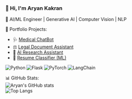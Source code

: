 ### 👋 Hi, I'm Aryan Kakran  
🚀 AI/ML Engineer | Generative AI | Computer Vision | NLP  

🔗 Portfolio Projects:  
- 🩺 [Medical ChatBot](https://medical-chat-bot-mm65.onrender.com)  
- ⚖️ [Legal Document Assistant](https://legal-document-assistant-h6ql.onrender.com)  
- 📑 [AI Research Assistant](https://ai-research-assistant-pro.onrender.com)  
- 📂 [Resume Classifier (ML)](https://github.com/akakran22/Resume-Classification-System-Using-Machine-Learning)  

![Python](https://img.shields.io/badge/Python-3776AB?logo=python&logoColor=white)
![Flask](https://img.shields.io/badge/Flask-000000?logo=flask&logoColor=white)
![PyTorch](https://img.shields.io/badge/PyTorch-EE4C2C?logo=pytorch&logoColor=white)
![LangChain](https://img.shields.io/badge/LangChain-12100E?logo=chainlink&logoColor=white)

📊 GitHub Stats:  
![Aryan's GitHub stats](https://github-readme-stats.vercel.app/api?username=akakran22&show_icons=true&theme=radical)  
![Top Langs](https://github-readme-stats.vercel.app/api/top-langs/?username=akakran22&layout=compact&theme=radical)
